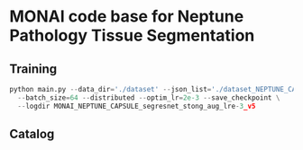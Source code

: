 # MONAI code base for Neptune Pathology Tissue Segmentation

## Training

```python
python main.py --data_dir='./dataset' --json_list='./dataset_NEPTUNE_CAPSULE.json' \
  --batch_size=64 --distributed --optim_lr=2e-3 --save_checkpoint \
  --logdir MONAI_NEPTUNE_CAPSULE_segresnet_stong_aug_lre-3_v5
```



## Catalog

